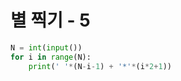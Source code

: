 # 별 찍기 - 5

```python
N = int(input())
for i in range(N):
    print(' '*(N-i-1) + '*'*(i*2+1))
```

